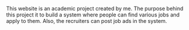 This website is an academic project created by me. The purpose behind this project it to build a system where people can find various jobs and apply to them. Also, the recruiters can post job ads in the system. 
